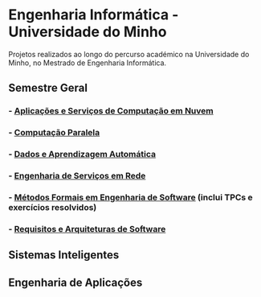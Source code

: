 # Engenharia Informática - Universidade do Minho
Projetos realizados ao longo do percurso académico na Universidade do Minho, no Mestrado de Engenharia Informática.
## Semestre Geral
### - [Aplicações e Serviços de Computação em Nuvem](https://github.com/pedroaf10/MEI-Uminho/tree/main/4%C2%BA%20Ano/Aplica%C3%A7%C3%B5es%20e%20Servi%C3%A7os%20de%20Computa%C3%A7%C3%A3o%20em%20Nuvem)
### - [Computação Paralela](https://github.com/pedroaf10/MEI-Uminho/tree/main/4%C2%BA%20Ano/Computa%C3%A7%C3%A3o%20Paralela)
### - [Dados e Aprendizagem Automática](https://github.com/pedroaf10/MEI-Uminho/tree/main/4%C2%BA%20Ano/Dados%20e%20Aprendizagem%20Autom%C3%A1tica)
### - [Engenharia de Serviços em Rede](https://github.com/pedroaf10/MEI-Uminho/tree/main/4%C2%BA%20Ano/Engenharia%20de%20Servi%C3%A7os%20em%20Rede)
### - [Métodos Formais em Engenharia de Software](https://github.com/pedroaf10/MEI-Uminho/tree/main/4%C2%BA%20Ano/M%C3%A9todos%20Formais%20em%20Engenharia%20de%20Software) (inclui TPCs e exercícios resolvidos)
### - [Requisitos e Arquiteturas de Software](https://github.com/pedroaf10/MEI-Uminho/tree/main/4%C2%BA%20Ano/Requisitos%20e%20Arquiteturas%20de%20Software)

## Sistemas Inteligentes

## Engenharia de Aplicações

